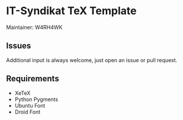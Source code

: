 # IT-Syndikat TeX Template

Maintainer: W4RH4WK

## Issues

Additional input is always welcome, just open an issue or pull request.

## Requirements

- XeTeX
- Python Pygments
- Ubuntu Font
- Droid Font
